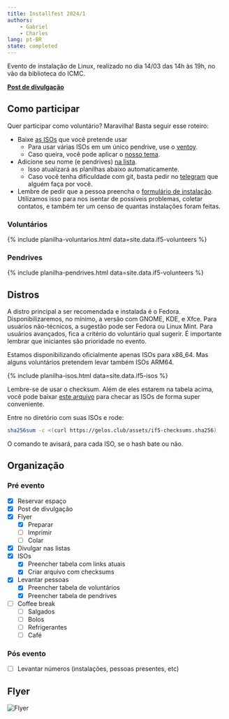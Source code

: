 ```yaml
---
title: Installfest 2024/1
authors:
    - Gabriel
    - Charles
lang: pt-BR
state: completed
---
```


Evento de instalação de Linux, realizado no dia 14/03 das 14h às 19h, no vão da
biblioteca do ICMC.

[**Post de divulgação**](/2024/03/01/installfest-2024-1.html)

## Como participar

Quer participar como voluntário? Maravilha! Basta seguir esse roteiro:

- Baixe [as ISOs](#distros) que você pretende usar
    - Para usar várias ISOs em um único pendrive, use o [ventoy](https://ventoy.net).
    - Caso queira, você pode aplicar o [nosso tema](https://github.com/gelos-icmc/tema-ventoy).
- Adicione seu nome (e pendrives) [na lista](https://github.com/gelos-icmc/site/blob/main/src/_data/if5-volunteers.yml).
    - Isso atualizará as planilhas abaixo automaticamente.
    - Caso você tenha dificuldade com git, basta pedir no [telegram](https://t.me/gelos_geral) que alguém faça por você.
- Lembre de pedir que a pessoa preencha o [formulário de instalação](https://forms.gle/z5YY2rA62zqAAwNf7). Utilizamos isso para nos isentar de possíveis problemas, coletar contatos, e também ter um censo de quantas instalações foram feitas.

### Voluntários

{% include planilha-voluntarios.html data=site.data.if5-volunteers %}

### Pendrives

{% include planilha-pendrives.html data=site.data.if5-volunteers %}


## Distros

A distro principal a ser recomendada e instalada é o Fedora.
Disponibilizaremos, no mínimo, a versão com GNOME, KDE, e Xfce. Para usuários
não-técnicos, a sugestão pode ser Fedora ou Linux Mint. Para usuários
avançados, fica a critério do voluntário qual sugerir. É importante lembrar
que iniciantes são prioridade no evento.

Estamos disponibilizando oficialmente apenas ISOs para x86_64. Mas alguns
voluntários pretendem levar também ISOs ARM64.

{% include planilha-isos.html data=site.data.if5-isos %}

Lembre-se de usar o checksum. Além de eles estarem na tabela acima, você pode
baixar [este arquivo](/assets/if5-checksums.sha256) para checar as ISOs de
forma super conveniente.

Entre no diretório com suas ISOs e rode:

```bash
sha256sum -c <(curl https://gelos.club/assets/if5-checksums.sha256)
```

O comando te avisará, para cada ISO, se o hash bate ou não.

## Organização

### Pré evento

- [x] Reservar espaço
- [x] Post de divulgação
- [x] Flyer
    - [x] Preparar
    - [ ] Imprimir
    - [ ] Colar
- [x] Divulgar nas listas
- [x] ISOs
    - [x] Preencher tabela com links atuais
    - [x] Criar arquivo com checksums
- [x] Levantar pessoas
    - [x] Preencher tabela de voluntários
    - [x] Preencher tabela de pendrives
- [ ] Coffee break
    - [ ] Salgados
    - [ ] Bolos
    - [ ] Refrigerantes
    - [ ] Café

### Pós evento

- [ ] Levantar números (instalações, pessoas presentes, etc)

## Flyer

![Flyer](https://cloud.gelos.club/s/EHmYwea5kQT6Y7X/preview)
